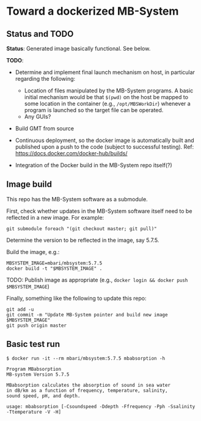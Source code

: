 # Toward a dockerized MB-System

## Status and TODO

**Status**: Generated image basically functional. See below.

**TODO**:

- Determine and implement final launch mechanism on host, in particular
  regarding the following:
    - Location of files manipulated by the MB-System programs.
      A basic initial mechanism would be that `$(pwd)` on the host be mapped to
      some location in the container (e.g., `/opt/MBSWorkDir`) whenever a 
      program is launched so the target file can be operated.
    - Any GUIs?
  
- Build GMT from source

- Continuous deployment, so the docker image is automatically built and published
  upon a push to the code (subject to successful testing).
  Ref: https://docs.docker.com/docker-hub/builds/

- Integration of the Docker build in the MB-System repo itself(?)


## Image build

This repo has the MB-System software as a submodule. 

First, check whether updates in the MB-System software itself need to be
reflected in a new image. For example:

    git submodule foreach "(git checkout master; git pull)"

Determine the version to be reflected in the image, say 5.7.5.

Build the image, e.g.:
    
    MBSYSTEM_IMAGE=mbari/mbsystem:5.7.5
    docker build -t "$MBSYSTEM_IMAGE" .

TODO: Publish image as appropriate (e.g., `docker login && docker push $MBSYSTEM_IMAGE`)

Finally, something like the following to update this repo:

    git add -u
    git commit -m "Update MB-System pointer and build new image $MBSYSTEM_IMAGE"
    git push origin master

## Basic test run

    $ docker run -it --rm mbari/mbsystem:5.7.5 mbabsorption -h

    Program MBabsorption
    MB-system Version 5.7.5
    
    MBabsorption calculates the absorption of sound in sea water
    in dB/km as a function of frequency, temperature, salinity,
    sound speed, pH, and depth.
    
    usage: mbabsorption [-Csoundspeed -Ddepth -Ffrequency -Pph -Ssalinity -Ttemperature -V -H]
